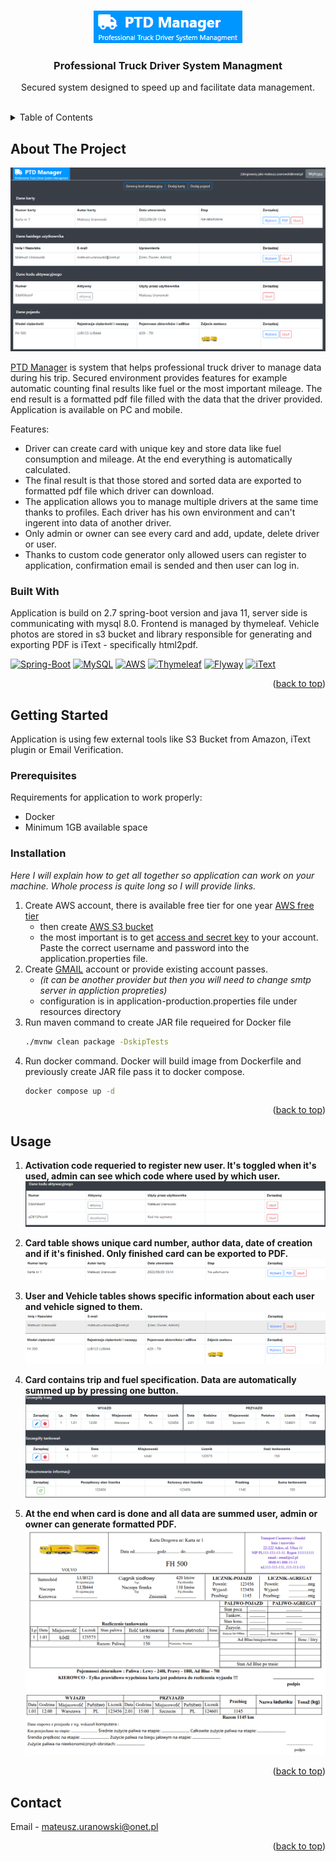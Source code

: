 <a name="readme-top"></a>
<!-- PROJECT LOGO -->
<br />
<div align="center">
  <a href="https://github.com/othneildrew/Best-README-Template">
    <img src="readme-img/logo.png" alt="Logo">
  </a>

  <h3 align="center">Professional Truck Driver System Managment</h3>

  <p align="center">
    Secured system designed to speed up and facilitate data management.
    <br />
    <br />
  </p>
</div>

<!-- TABLE OF CONTENTS -->
<details>
  <summary>Table of Contents</summary>
  <ol>
    <li>
      <a href="#about-the-project">About The Project</a>
      <ul>
        <li><a href="#built-with">Built With</a></li>
      </ul>
    </li>
    <li>
      <a href="#getting-started">Getting Started</a>
      <ul>
        <li><a href="#prerequisites">Prerequisites</a></li>
        <li><a href="#installation">Installation</a></li>
      </ul>
    </li>
    <li><a href="#usage">Usage</a></li>
    <li><a href="#contact">Contact</a></li>
  </ol>
</details>

<!-- ABOUT THE PROJECT -->
## About The Project

[![Main page Screen Shot][main-page]]((http://ptdmanager-env.eba-uuwpwxj2.eu-central-1.elasticbeanstalk.com/))

[PTD Manager](http://ptdmanager-env.eba-uuwpwxj2.eu-central-1.elasticbeanstalk.com/) is system that helps professional truck driver to manage data during his trip.
Secured environment provides features for example automatic counting final results like fuel or the most important mileage. 
The end result is a formatted pdf file filled with the data that the driver provided. Application is available on PC and mobile.

Features:
* Driver can create card with unique key and store data like fuel consumption and mileage. At the end everything is automatically calculated.
* The final result is that those stored and sorted data are exported to formatted pdf file which driver can download.
* The application allows you to manage multiple drivers at the same time thanks to profiles. Each driver has his own environment and can't ingerent into data of         another driver.
* Only admin or owner can see every card and add, update, delete driver or user. 
* Thanks to custom code generator only allowed users can register to application, confirmation email is sended and then user can log in.

### Built With

Application is build on 2.7 spring-boot version and java 11, server side is communicating with mysql 8.0. Frontend is managed by thymeleaf. Vehicle photos are stored in s3 bucket and library responsible for generating and exporting PDF is iText - specifically html2pdf.

[![Spring-Boot][Spring-Boot]][Spring-url]
[![MySQL][MySQL]][MySQL-url]
[![AWS][AWS]][AWS-url]
[![Thymeleaf][Thymeleaf]][Thymeleaf-url]
[![Flyway][Flyway]][Flyway-url]
[![iText][iText]][iText-url]

<p align="right">(<a href="#readme-top">back to top</a>)</p>

<!-- GETTING STARTED -->
## Getting Started

Application is using few external tools like S3 Bucket from Amazon, iText plugin or Email Verification.

### Prerequisites

Requirements for application to work properly: 
* Docker
* Minimum 1GB available space

### Installation

_Here I will explain how to get all together so application can work on your machine. Whole process is quite long so I will provide links._

1. Create AWS account, there is available free tier for one year [AWS free tier]
    - then create [AWS S3 bucket]
    - the most important is to get [access and secret key] to your account. Paste the correct username and password into the application.properties file.
2. Create [GMAIL] account or provide existing account passes.
    - *(it can be another provider but then you will need to change smtp server in appliction propreties)*
    - configuration is in application-production.properties file under resources directory
3. Run maven command to create JAR file requeired for Docker file
    ```sh
    ./mvnw clean package -DskipTests
    ```
4. Run docker command. Docker will build image from Dockerfile and previously create JAR file pass it to docker compose.
    ```sh
    docker compose up -d
    ```

<p align="right">(<a href="#readme-top">back to top</a>)</p>

<!-- USAGE EXAMPLES -->
## Usage
1. **Activation code requeried to register new user. It's toggled when it's used, admin can see which code where used by which user.**
  ![Code table][code_used]
  
2. **Card table shows unique card number, author data, date of creation and if it's finished. Only finished card can be exported to PDF.**
  ![Card][card]
  
3. **User and Vehicle tables shows specific information about each user and vehicle signed to them.**
  ![User][user]
  ![Vehicle][vehicle]
  
4. **Card contains trip and fuel specification. Data are automatically summed up by pressing one button.**
  ![Card spec][card_spec]
  
5. **At the end when card is done and all data are summed user, admin or owner can generate formatted PDF.**
  ![Pdf front][pdf_first]
  ![Pdf second][pdf_second]

<p align="right">(<a href="#readme-top">back to top</a>)</p>

<!-- CONTACT -->
## Contact

Email - mateusz.uranowski@onet.pl

<p align="right">(<a href="#readme-top">back to top</a>)</p>


[main-page]: readme-img/main_page.png
[Spring-Boot]: https://img.shields.io/badge/Spring--Boot-black?logo=springboot&logoColor=6DB33F
[Spring-url]: https://spring.io/
[MySQL]: https://img.shields.io/badge/MySQL-3e4149?logo=mysql&logoColor=%234479A1
[MySQL-url]: https://www.mysql.com/
[AWS]: https://img.shields.io/badge/AWS-fe9900?logo=amazonaws
[AWS-url]: https://aws.amazon.com/
[Thymeleaf]: https://img.shields.io/badge/Thymeleaf-005F0F?logo=thymeleaf
[Thymeleaf-url]: https://www.thymeleaf.org/
[Flyway]: https://img.shields.io/badge/Flyway-CC0200?logo=flyway
[Flyway-url]: https://flywaydb.org/
[iText]: https://img.shields.io/badge/iText-084975
[iText-url]: https://itextpdf.com/

[AWS free tier]: https://aws.amazon.com/free/?all-free-tier.sort-by=item.additionalFields.SortRank&all-free-tier.sort-order=asc&awsf.Free%20Tier%20Types=*all&awsf.Free%20Tier%20Categories=*all
[AWS S3 bucket]: https://docs.aws.amazon.com/AmazonS3/latest/userguide/creating-bucket.html
[GMAIL]: https://support.google.com/mail/answer/56256?hl=en
[access and secret key]: https://docs.aws.amazon.com/IAM/latest/UserGuide/id_credentials_access-keys.html

[code_used]: readme-img/access_code.png
[card]: readme-img/card.png
[user]: readme-img/user.png
[vehicle]: readme-img/vehicle.png
[card_spec]: readme-img/spec_card.png
[pdf_first]: readme-img/pdf_first.png
[pdf_second]: readme-img/pdf_second.png
